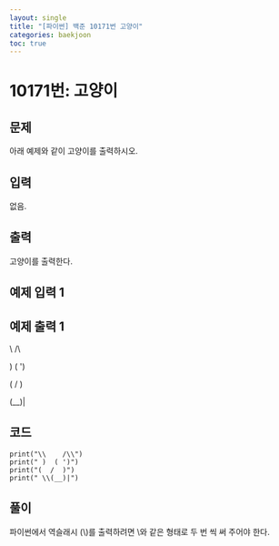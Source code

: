 ```yaml
---
layout: single
title: "[파이썬] 백준 10171번 고양이"
categories: baekjoon
toc: true
---
```

# 10171번: 고양이
## 문제

아래 예제와 같이 고양이를 출력하시오.

## 입력

없음.

## 출력

고양이를 출력한다.

## 예제 입력 1  

## 예제 출력 1  

\    /\

 )  ( ')
 
(  /  )

 \(__)|

## 코드
```
print("\\    /\\")
print(" )  ( ')")
print("(  /  )")
print(" \\(__)|")
```

## 풀이
파이썬에서 역슬래시 (\\)를 출력하려면 \\와 같은 형태로 두 번 씩 써 주어야 한다.

